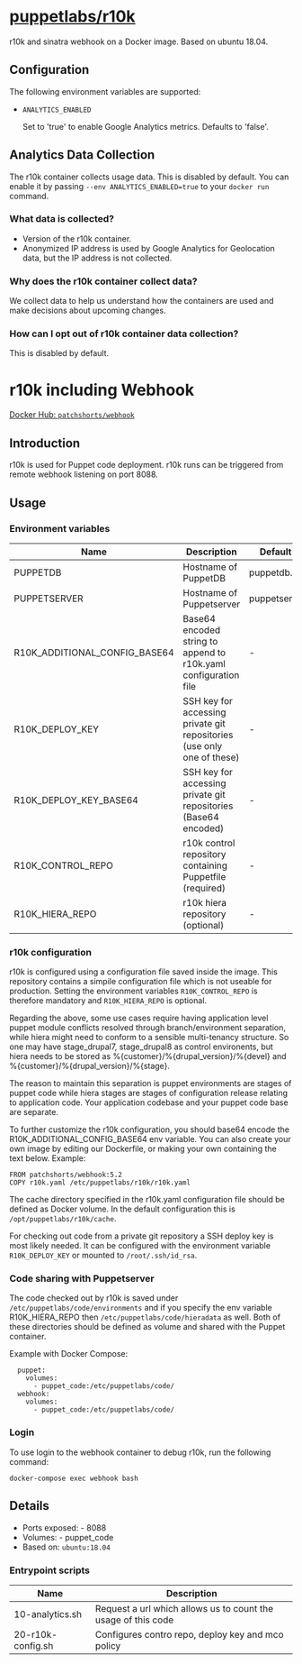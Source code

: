 # [puppetlabs/r10k](https://github.com/puppetlabs/r10k)

r10k and sinatra webhook on a Docker image. Based on ubuntu 18.04.

## Configuration

The following environment variables are supported:

- `ANALYTICS_ENABLED`

  Set to 'true' to enable Google Analytics metrics. Defaults to 'false'.

## Analytics Data Collection

The r10k container collects usage data. This is disabled by default. You can enable it by passing `--env ANALYTICS_ENABLED=true`
to your `docker run` command.

### What data is collected?
* Version of the r10k container.
* Anonymized IP address is used by Google Analytics for Geolocation data, but the IP address is not collected.

### Why does the r10k container collect data?

We collect data to help us understand how the containers are used and make decisions about upcoming changes.

### How can I opt out of r10k container data collection?

This is disabled by default.
# r10k including Webhook

[Docker Hub: `patchshorts/webhook`](https://hub.docker.com/r/patchshorts/webhook/)

## Introduction

r10k is used for Puppet code deployment. r10k runs can be triggered from remote webhook listening on port 8088.

## Usage

### Environment variables

| Name                          | Description                                                           | Default value        |
| ----                          | -----------                                                           | -------------        |
| PUPPETDB                      | Hostname of PuppetDB                                                  | puppetdb.local       |
| PUPPETSERVER                  | Hostname of Puppetserver                                              | puppetserver.local   |
| R10K_ADDITIONAL_CONFIG_BASE64 | Base64 encoded string to append to r10k.yaml configuration file       | -                    |
| R10K_DEPLOY_KEY               | SSH key for accessing private git repositories (use only one of these)| -                    |
| R10K_DEPLOY_KEY_BASE64        | SSH key for accessing private git repositories (Base64 encoded)       | -                    |
| R10K_CONTROL_REPO             | r10k control repository containing Puppetfile (required)              | -                    |
| R10K_HIERA_REPO               | r10k hiera repository (optional)                                      | -                    |

### r10k configuration

r10k is configured using a configuration file saved inside the image. This repository
contains a simpile configuration file which is not useable for production. Setting the
environment variables `R10K_CONTROL_REPO` is therefore mandatory and `R10K_HIERA_REPO` is optional.

Regarding the above, some use cases require having application level puppet module conflicts resolved through branch/environment separation,
while hiera might need to conform to a sensible multi-tenancy structure. So one may have stage_drupal7, stage_drupal8 as control environents,
but hiera needs to be stored as %{customer}/%{drupal_version}/%{devel} and %{customer}/%{drupal_version}/%{stage}.

The reason to maintain this separation is puppet environments are stages of puppet code while hiera stages are stages of configuration release
relating to application code. Your application codebase and your puppet code base are separate.

To further customize the r10k configuration, you should base64 encode the R10K_ADDITIONAL_CONFIG_BASE64 env variable.
You can also create your own image by editing our Dockerfile, or making your own containing the text below.
Example:

```
FROM patchshorts/webhook:5.2
COPY r10k.yaml /etc/puppetlabs/r10k/r10k.yaml
```

The cache directory specified in the r10k.yaml configuration file should be defined
as Docker volume. In the default configuration this is `/opt/puppetlabs/r10k/cache`.

For checking out code from a private git repository a SSH deploy key is most likely
needed. It can be configured with the environment variable `R10K_DEPLOY_KEY` or
mounted to `/root/.ssh/id_rsa`.

### Code sharing with Puppetserver

The code checked out by r10k is saved under `/etc/puppetlabs/code/environments` and if you specify the env variable R10K_HIERA_REPO then `/etc/puppetlabs/code/hieradata` as well. Both of these
directories should be defined as volume and shared with the Puppet container.

Example with Docker Compose:

```
  puppet:
    volumes:
      - puppet_code:/etc/puppetlabs/code/
  webhook:
    volumes:
      - puppet_code:/etc/puppetlabs/code/
```

### Login

To use login to the webhook container to debug r10k, run the following command:
```
docker-compose exec webhook bash
```

## Details

* Ports exposed: - 8088
* Volumes: - puppet_code
* Based on: `ubuntu:18.04`

### Entrypoint scripts

| Name              | Description                                                  |
| ----              | -----------                                                  |
| 10-analytics.sh   | Request a url which allows us to count the usage of this code|
| 20-r10k-config.sh | Configures contro repo, deploy key and mco policy            |
